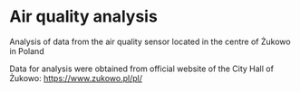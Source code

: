 # Air quality analysis

Analysis of data from the air quality sensor located in the centre of Żukowo in Poland

Data for analysis were obtained from official website of the City Hall of Żukowo: https://www.zukowo.pl/pl/ 
